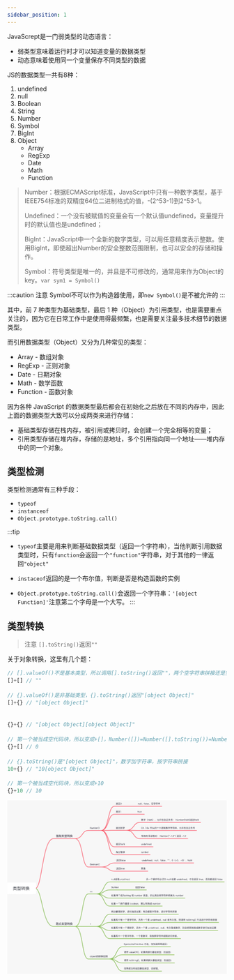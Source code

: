 ```yaml
---
sidebar_position: 1
---
```


JavaScrept是一门弱类型的动态语言：
- 弱类型意味着运行时才可以知道变量的数据类型
- 动态意味着使用同一个变量保存不同类型的数据

JS的数据类型一共有8种：
1. undefined
2. null
3. Boolean
4. String
5. Number
6. Symbol
7. BigInt
8. Object
     - Array
     - RegExp
     - Date
     - Math
     - Function

> Number：根据ECMAScript标准，JavaScript中只有一种数字类型，基于IEEE754标准的双精度64位二进制格式的值，-(2^53-1)到2^53-1。<br/>
> 
> Undefined：一个没有被赋值的变量会有一个默认值undefined，变量提升时的默认值也是undefined；<br/>
> 
> BigInt：JavaScript中一个全新的数字类型，可以用任意精度表示整数。使用BigInt，即使超出Number的安全整数范围限制，也可以安全的存储和操作。<br/>
> 
> Symbol：符号类型是唯一的，并且是不可修改的，通常用来作为Object的key。`var sym1 = Symbol()`

:::caution 注意
Symbol不可以作为构造器使用，即`new Symbol()`是不被允许的
:::

其中，前 7 种类型为基础类型，最后 1 种（Object）为引用类型，也是需要重点关注的，因为它在日常工作中是使用得最频繁，也是需要关注最多技术细节的数据类型。

而引用数据类型（Object）又分为几种常见的类型：
- Array - 数组对象
- RegExp - 正则对象
- Date - 日期对象
- Math - 数学函数
- Function - 函数对象

因为各种 JavaScript 的数据类型最后都会在初始化之后放在不同的内存中，因此上面的数据类型大致可以分成两类来进行存储：

- 基础类型存储在栈内存，被引用或拷贝时，会创建一个完全相等的变量；
- 引用类型存储在堆内存，存储的是地址，多个引用指向同一个地址——堆内存中的同一个对象。

## 类型检测

类型检测通常有三种手段：
- `typeof`
- `instanceof`
- `Object.prototype.toString.call()`

:::tip
- `typeof`主要是用来判断基础数据类型（返回一个字符串），当他判断引用数据类型时，只有`function`会返回一个`"function"`字符串，对于其他的一律返回`"object"`
  
- `instaceof`返回的是一个布尔值，判断是否是构造函数的实例
  
- `Object.prototype.toString.call()`会返回一个字符串：`'[object Function]'`注意第二个字母是一个大写。
:::
## 类型转换

> 注意 `[].toString()`返回`""`

关于对象转换，这里有几个题：

```js
// [].valueOf()不是基本类型，所以调用[].toString()返回""，两个空字符串拼接还是空字符串
[]+[] // ""

// {}.valueOf()是非基础类型，{}.toString()返回"[object Object]"
[]+{} // "[object Object]"


{}+{} // "[object Object][object Object]"

// 第一个被当成空代码块，所以变成+[]，Number([])=Number([].toString())=Number("")=0
{}+[] // 0

// {}.toString()是"[object Object]"，数字加字符串，按字符串拼接
10+{} // "10[object Object]"

// 第一个被当成空代码块，所以变成+10
{}+10 // 10
```

![](./img/classtrans.png)